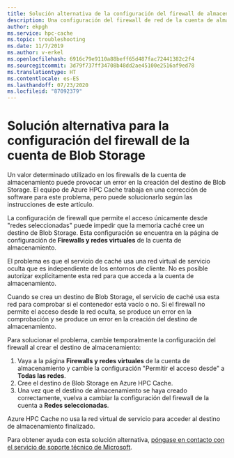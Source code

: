 ```yaml
---
title: Solución alternativa de la configuración del firewall de almacenamiento
description: Una configuración del firewall de red de la cuenta de almacenamiento puede producir un error al crear un destino de Azure Blob Storage en Azure HPC Cache. En este artículo se ofrece una solución alternativa para esta limitación hasta que se aplique una corrección de software.
author: ekpgh
ms.service: hpc-cache
ms.topic: troubleshooting
ms.date: 11/7/2019
ms.author: v-erkel
ms.openlocfilehash: 6916c79e9110a88beff65d487fac72441382c2f4
ms.sourcegitcommit: 3d79f737ff34708b48dd2ae45100e2516af9ed78
ms.translationtype: HT
ms.contentlocale: es-ES
ms.lasthandoff: 07/23/2020
ms.locfileid: "87092379"
---
```

# <a name="work-around-blob-storage-account-firewall-settings"></a>Solución alternativa para la configuración del firewall de la cuenta de Blob Storage

Un valor determinado utilizado en los firewalls de la cuenta de almacenamiento puede provocar un error en la creación del destino de Blob Storage. El equipo de Azure HPC Cache trabaja en una corrección de software para este problema, pero puede solucionarlo según las instrucciones de este artículo.

La configuración de firewall que permite el acceso únicamente desde "redes seleccionadas" puede impedir que la memoria caché cree un destino de Blob Storage. Esta configuración se encuentra en la página de configuración de **Firewalls y redes virtuales** de la cuenta de almacenamiento.

El problema es que el servicio de caché usa una red virtual de servicio oculta que es independiente de los entornos de cliente. No es posible autorizar explícitamente esta red para que acceda a la cuenta de almacenamiento.

Cuando se crea un destino de Blob Storage, el servicio de caché usa esta red para comprobar si el contenedor está vacío o no. Si el firewall no permite el acceso desde la red oculta, se produce un error en la comprobación y se produce un error en la creación del destino de almacenamiento.

Para solucionar el problema, cambie temporalmente la configuración del firewall al crear el destino de almacenamiento:

1. Vaya a la página **Firewalls y redes virtuales** de la cuenta de almacenamiento y cambie la configuración "Permitir el acceso desde" a **Todas las redes**.
1. Cree el destino de Blob Storage en Azure HPC Cache.
1. Una vez que el destino de almacenamiento se haya creado correctamente, vuelva a cambiar la configuración del firewall de la cuenta a **Redes seleccionadas**.

Azure HPC Cache no usa la red virtual de servicio para acceder al destino de almacenamiento finalizado.

Para obtener ayuda con esta solución alternativa, [póngase en contacto con el servicio de soporte técnico de Microsoft](hpc-cache-support-ticket.md).
